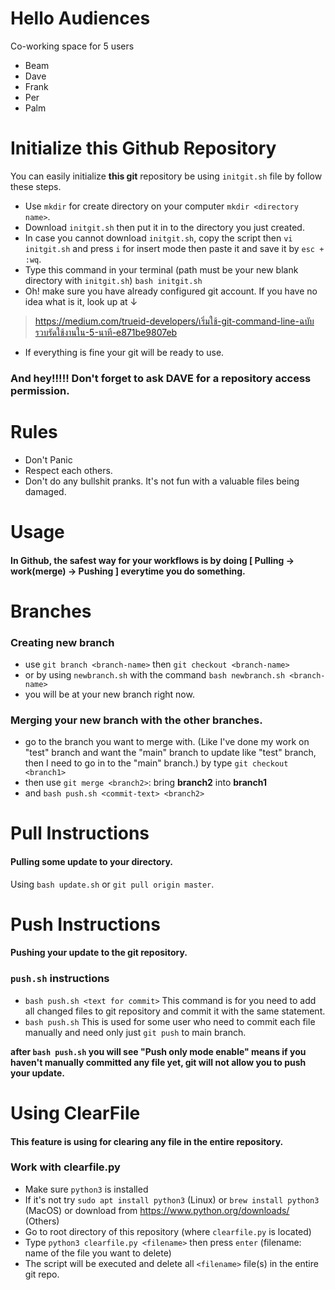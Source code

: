 # Hello Audiences
Co-working space for 5 users
- Beam
- Dave
- Frank
- Per
- Palm

# Initialize this Github Repository
You can easily initialize __this git__ repository be using `initgit.sh` file by follow these steps.
- Use `mkdir` for create directory on your computer `mkdir <directory name>`.
- Download `initgit.sh` then put it in to the directory you just created.
- In case you cannot download `initgit.sh`, copy the script then `vi initgit.sh` and press `i` for insert mode then paste it and save it by `esc + :wq`.
- Type this command in your terminal (path must be your new blank directory with `initgit.sh`) `bash initgit.sh`
- Oh! make sure you have already configured git account. If you have no idea what is it, look up at &darr;
> https://medium.com/trueid-developers/เริ่มใช้-git-command-line-ฉบับรวบรัดใช้งานใน-5-นาที-e871be9807eb
- If everything is fine your git will be ready to use.
### And hey!!!!! Don't forget to ask DAVE for a repository access permission.

# Rules
- Don't Panic
- Respect each others.
- Don't do any bullshit pranks. It's not fun with a valuable files being damaged.

# Usage
#### In Github, the safest way for your workflows is by doing [ Pulling &rarr; work(merge) &rarr; Pushing ] everytime you do something.


# Branches

### Creating new branch
- use `git branch <branch-name>` then `git checkout <branch-name>`
- or by using `newbranch.sh` with the command `bash newbranch.sh <branch-name>`
- you will be at your new branch right now.

### Merging your new branch with the other branches.
- go to the branch you want to merge with. (Like I've done my work on "test" branch and want the "main" branch to update like "test" branch, then I need to go in to the "main" branch.) by type `git checkout <branch1>`
- then use `git merge <branch2>`:  bring __branch2__ into __branch1__
- and `bash push.sh <commit-text> <branch2>`

# Pull Instructions
#### Pulling some update to your directory.
Using `bash update.sh` or `git pull origin master`.

# Push Instructions
#### Pushing your update to the git repository.
### `push.sh` instructions
- `bash push.sh <text for commit>` This command is for you need to add all changed files to git repository and commit it with the same statement.
- `bash push.sh` This is used for some user who need to commit each file manually and need only just `git push` to main branch.

**after `bash push.sh` you will see "Push only mode enable" means if you haven't manually committed any file yet, git will not allow you to push your update.**

# Using ClearFile
#### This feature is using for clearing any file in the entire repository.
### Work with clearfile.py
- Make sure `python3` is installed
- If it's not try `sudo apt install python3` (Linux) or `brew install python3` (MacOS) or download from https://www.python.org/downloads/ (Others)
- Go to root directory of this repository (where `clearfile.py` is located)
- Type `python3 clearfile.py <filename>` then press `enter` (filename: name of the file you want to delete)
- The script will be executed and delete all `<filename>` file(s) in the entire git repo.
